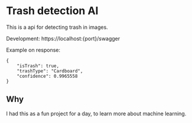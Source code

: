 # Trash detection AI
This is a api for detecting trash in images. 

Development: https://localhost:{port}/swagger

Example on response:
```
{
    "isTrash": true,
    "trashType": "Cardboard",
    "confidence": 0.9965558
}
```

## Why
I had this as a fun project for a day, to learn more about machine learning.
